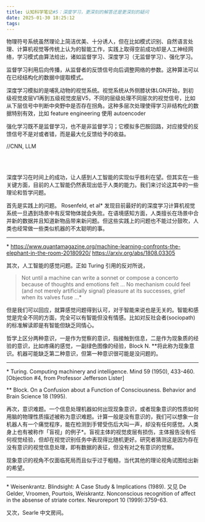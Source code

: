 ```yaml
---
title: 认知科学笔记#5：深度学习，更深刻的解答还是更深刻的疑问
date: 2025-01-30 18:25:12
tags:
---
```


物理符号系统虽然理论上简洁优美、十分诱人，但在比如模式识别、自然语言处理、计算机视觉等传统上认为的智能工作，实践上取得空前成功却是人工神经网络，学习模式由算法给出，诸如监督学习、深度学习（无监督学习）、强化学习。

监督学习利用后向传播，从监督者的反馈信号向后调整网络的参数。这种算法可以在已经结构化的数据中提取模式。

深度学习模拟的是哺乳动物的视觉系统。视觉系统从外侧膝状体LGN开始，到初级视觉皮层V1再到五级视觉皮层V5，不同的层级处理不同层次的视觉信号，比如从下层信号中判断中央野中是否存在拐角。这种多层次处理使得学习非结构化的数据特别有效，比如 feature engineering 使用 autoencoder 

强化学习既不是监督学习，也不是非监督学习；它模拟多巴胺回路，对应接受的反馈信号不是对或者错，而是最大化反馈给予的收益。

//CNN, LLM

</br></br>

深度学习在时间上的成功，让人感到人工智能的实现似乎胜利在望。但其实在一些关键方面，目前的人工智能仍然表现出低于人类的能力。我们来讨论这其中的一些理论和哲学问题。

首先是实践上的问题。 Rosenfeld, et al* 发现目前最好的的深度学习计算机视觉系统一旦遇到场景中有反常物体就会失败。在语境感知方面，人类擅长在场景中合并新的数据并且知道新物品带来新问题。但这些实践上的问题也不能过分鼓吹，人类也经常做一些类似机器的不太聪明的事。

---

\* https://www.quantamagazine.org/machine-learning-confronts-the-elephant-in-the-room-20180920/
https://arxiv.org/abs/1808.03305


其次，人工智能的感觉问题。正如 Turing 引用的反对所说，

>Not until a machine can write a sonnet or compose a concerto because of thoughts and emotions felt … No mechanism could feel (and not merely artificially signal) pleasure at its successes, grief when its valves fuse …*

但是我们可以回应，就算感觉问题得到认可，对于智能来说也是无关的。智能和感觉是完全不同的方面，完全可以有智能但没有情感。比如对反社会者(sociopath)的标准解读即是有智能但缺乏同情心。

哲学上区分两种意识，一是作为觉察的意识，指接触到信息，二是作为现象质的经验的意识，比如疼痛的感觉，一副绿色图像的经验，Block N. **将此称为现象意识。机器可能缺乏第二种意识，但第一种意识很可能是没问题的。

---

\* Turing. Computing machinery and intelligence. Mind 59 (1950), 433-460. [Objection #4, from Professor Jefferson Lister]

** Block. On a Confusion about a Function of Consciousness. Behavior and Brain Science 18 (1995).

再次，意识难题。一个信息处理机器如何出现现象意识，或者现象意识的性质如何用脑的物理性质描述被称为意识难题。计算一般是没有意识的，我们可以想象一台机器人有一个痛觉程序，能在检测到手臂受伤后大叫一声，却没有任何感觉。人类身上也有被称作「盲视」的例子*。盲视主体的视觉皮层有损伤，主体报告没有任何视觉经验，但却在视觉识别任务中表现得比随机更好。研究者猜测这是因为存在没有意识的视觉信息处理，即有数据的表征，但没有对之有意识的觉察。

现象意识的视角不仅面临死局而且似乎过于粗糙，当代其他的理论视角试图给出新的希望。

---

\* Weisenkrantz. Blindsight: A Case Study & Implications (1989). 又见 De Gelder, Vroomen, Pourtois, Weiskrantz. Nonconscious recognition of affect in the absense of striate cortex. Neuroreport 10 (1999):3759-63.

又次，Searle 中文房间。

